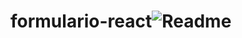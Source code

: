 # formulario-react![Readme](https://user-images.githubusercontent.com/99908751/191598622-fdf7913f-a23c-475b-a441-ff2ec47e4cf7.png)
